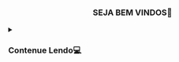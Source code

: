  <h3><p align="center">SEJA BEM VINDOS🤖</p></h3>
  
 <details>
  <summary><h3>Contenue Lendo💻</h3></summary>

Esse scrypt termux, é feito na linguagem "PYTHON"
----------------------------------------------
 <details>
  <summary><h3>💻Como obter o termux</h3></summary>

site:⏩ https://f-droid.org/ ⏪ 

<h3><p align="center">TERMUX</p></h3>



-------------------------------------------------------------------------------
 
<h3><p align="center">PASSO A PASSO PARA CONFIGURAR TERMUX</p></h3>
  
```
git clone https://github.com/jovemsigilosodobembr/Termux
python3 setup.py
```
--------------------------------------------------------------------------------
<h3><p align="center">EMBREVE MAIS DESCRIÇÃO</p></h3>


 <details>
  <summary><h3>💻Video de como configurar scrypt</h3></summary>

